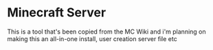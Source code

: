 Minecraft Server
================

This is a tool that's been copied from the MC Wiki and i'm planning on making this an all-in-one install, user creation server file etc
